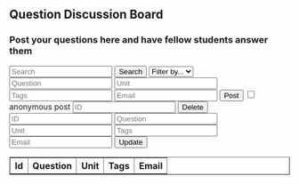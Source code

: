 <head>
	<script src="https://ajax.googleapis.com/ajax/libs/jquery/3.6.1/jquery.min.js"></script>
</head>

## Question Discussion Board

<h3>Post your questions here and have fellow students answer them</h3>

<!-- Create inputs for search and question -->

<input id="search" placeholder="Search">
<button onclick="search()">Search</button>
<select id="filter">
	<option>Filter by...</option>
	<option>unit</option>
	<option>tags</option>
	<option>email</option>
</select>

<input id="question" placeholder="Question">
<input id="unit" placeholder="Unit">
<input id="tags" placeholder="Tags">
<input id="email" placeholder="Email">
<button onclick="addDisc()">Post</button>
<input type = "checkbox"> anonymous post
<input id="id" placeholder="ID">
<button onclick="delete()">Delete</button>
<input id="id" placeholder="ID">
<input id="question" placeholder="Question">
<input id="unit" placeholder="Unit">
<input id="tags" placeholder="Tags">
<input id="email" placeholder="Email">
<button onclick="update()">Update</button>

<!-- Create table to display question posts -->
<table id="discussionTable" border="1" style="border-collapse: collapse;">
		<tr>
				<th>Id</th>
				<th>Question</th>
				<th>Unit</th>
				<th>Tags</th>
				<th>Email</th>
		</tr>
</table>

<script>
  Discussion();
  function Discussion() {
  	const options = {
                method: 'GET', // *GET, POST, PUT, DELETE, etc.
                // mode: 'cors', // no-cors, *cors, same-origin
                cache: 'default', // *default, no-cache, reload, force-cache, only-if-cached
                // credentials: 'same-origin', // include, same-origin, omit
                headers: {
                'Content-Type': 'application/json'
                // 'Content-Type': 'application/x-www-form-urlencoded',
                },
            };
    const url = "https://hetvitrivedi.tk/api/discussions/";
    fetch(url, options)
      .then(res => res.json())
      .then(data => {
        console.log(data);
        console.log(typeof data);
        console.log(JSON.stringify(data));

		for (let i = 0; i < data.length; i++) {
			addTableRow(data[i].question, data[i].unit, data[i].tags, data[i].email);
		}
      });
  }

  function addDisc() {
	const postOptions = {
                method: 'POST', // *GET, POST, PUT, DELETE, etc.
                // mode: 'cors', // no-cors, *cors, same-origin
                cache: 'default', // *default, no-cache, reload, force-cache, only-if-cached
                // credentials: 'same-origin', // include, same-origin, omit
                headers: {
                'Content-Type': 'application/json'
                // 'Content-Type': 'application/x-www-form-urlencoded',
                },
            };
	// var problemData = new URLSearchParams();
	// problemData.append(`problem`, document.getElementById("question").value);
	// problemData.append(`Unit`, document.getElementById("unit").value);
	// problemData.append(`Topic`, document.getElementById("topic").value);
	// problemData.append(`Tags`, document.getElementById("tags").value);
	var url = "https://hetvitrivedi.tk/api/discussions/add";
	url += "?question=" + document.getElementById("question").value;
	url += "&unit=" + document.getElementById("unit").value;
	url += "&tags=" + document.getElementById("tags").value;
	url += "&email=" + document.getElementById("email").value;
	// fetch the API
	fetch(url, postOptions)
	// response is a RESTful "promise" on any successful fetch
	.then(response => {
	// check for response errors
	if (response.status !== 200) {
		error("PUT API response failure: " + response.status)
		return;  // api failure
	}
	// valid response will have JSON data
	response.json().then(data => {
		console.log(data);
	})
	})
	// catch fetch errors (ie Nginx ACCESS to server blocked)
	.catch(err => {
	console.log(err + " ");
	});
  }
  function addTableRow(question, unit, tags, email) {
	let tableRow = document.createElement("tr");
	let idCell = document.createElement("td");
	tableRow.appendChild(idCell);
	let questionCell = document.createElement("td");
	questionCell.innerText = question;
	tableRow.appendChild(questionCell);
	let unitCell = document.createElement("td");
	unitCell.innerText = unit;
	tableRow.appendChild(unitCell);
	let tagsCell = document.createElement("td");
	tagsCell.innerText = tags;
	tableRow.appendChild(tagsCell);
	let emailCell = document.createElement("td");
	emailCell.innerText = email;
	tableRow.appendChild(emailCell);

	document.getElementById("discussionTable").appendChild(tableRow);
  }

  function removeTableRows() {
	let numRows = document.getElementById("discussionTable").rows.length;
	for (let i = numRows-1; i > 0; i--) {
		document.getElementById("discussionTable").removeChild(document.getElementById("discussionTable").rows[i]);
	}
  }

</script>